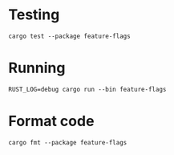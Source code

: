 
# Testing

```
cargo test --package feature-flags
```

# Running

```
RUST_LOG=debug cargo run --bin feature-flags
```

# Format code

```
cargo fmt --package feature-flags
```
